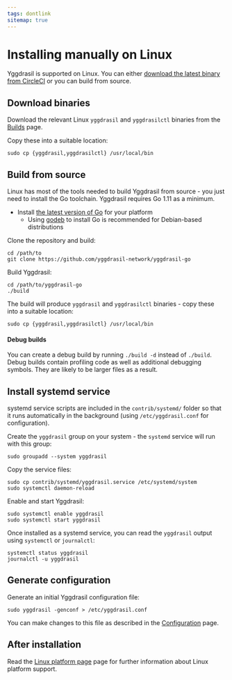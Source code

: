 ```yaml
---
tags: dontlink
sitemap: true
---
```


# Installing manually on Linux

Yggdrasil is supported on Linux. You can either [download the latest binary from
CircleCI](builds.md) or you can build from source.

## Download binaries

Download the relevant Linux `yggdrasil` and `yggdrasilctl` binaries from the
[Builds](builds.md) page.

Copy these into a suitable location:
```
sudo cp {yggdrasil,yggdrasilctl} /usr/local/bin
```

## Build from source

Linux has most of the tools needed to build Yggdrasil from source - you just
need to install the Go toolchain. Yggdrasil requires Go 1.11 as a minimum.

- Install [the latest version of Go](https://golang.org/dl/) for your platform
  - Using [godeb](https://github.com/niemeyer/godeb) to install Go is
    recommended for Debian-based distributions

Clone the repository and build:
```
cd /path/to
git clone https://github.com/yggdrasil-network/yggdrasil-go
```

Build Yggdrasil:
```
cd /path/to/yggdrasil-go
./build
```

The build will produce `yggdrasil` and `yggdrasilctl` binaries - copy these
into a suitable location:
```
sudo cp {yggdrasil,yggdrasilctl} /usr/local/bin
```

#### Debug builds

You can create a debug build by running `./build -d` instead of
`./build`. Debug builds contain profiling code as well as additional debugging
symbols. They are likely to be larger files as a result.

## Install systemd service

systemd service scripts are included in the `contrib/systemd/` folder so that it
runs automatically in the background (using `/etc/yggdrasil.conf` for
configuration).

Create the `yggdrasil` group on your system - the `systemd` service will run
with this group:
```
sudo groupadd --system yggdrasil
```

Copy the service files:
```
sudo cp contrib/systemd/yggdrasil.service /etc/systemd/system
sudo systemctl daemon-reload
```

Enable and start Yggdrasil:
```
sudo systemctl enable yggdrasil
sudo systemctl start yggdrasil
```

Once installed as a systemd service, you can read the `yggdrasil` output using
`systemctl` or `journalctl`:
```
systemctl status yggdrasil
journalctl -u yggdrasil
```

## Generate configuration

Generate an initial Yggdrasil configuration file:
```
sudo yggdrasil -genconf > /etc/yggdrasil.conf
```

You can make changes to this file as described in the
[Configuration](configuration.md) page.

## After installation

Read the [Linux platform page](configuration.md) page for further
information about Linux platform support.
